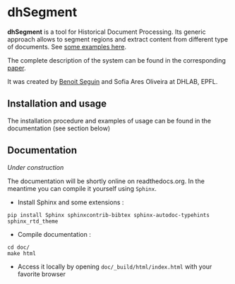 # dhSegment

**dhSegment** is a tool for Historical Document Processing. Its generic approach allows to segment regions and
extract content from different type of documents. See [some examples here](https://dhlab-epfl.github.io/dhSegment/).

The complete description of the system can be found in the corresponding [paper](https://arxiv.org/abs/1804.10371).

It was created by [Benoit Seguin](https://twitter.com/Seguin_Be) and Sofia Ares Oliveira at DHLAB, EPFL.

## Installation and usage
The installation procedure and examples of usage can be found in the documentation (see section below)

## Documentation

*Under construction*

The documentation will be shortly online on readthedocs.org.
In the meantime you can compile it yourself using `Sphinx`.

* Install Sphinx and some extensions : 
```
pip install Sphinx sphinxcontrib-bibtex sphinx-autodoc-typehints sphinx_rtd_theme
```

* Compile documentation :
```
cd doc/
make html
```

* Access it locally by opening `doc/_build/html/index.html` with your favorite browser
